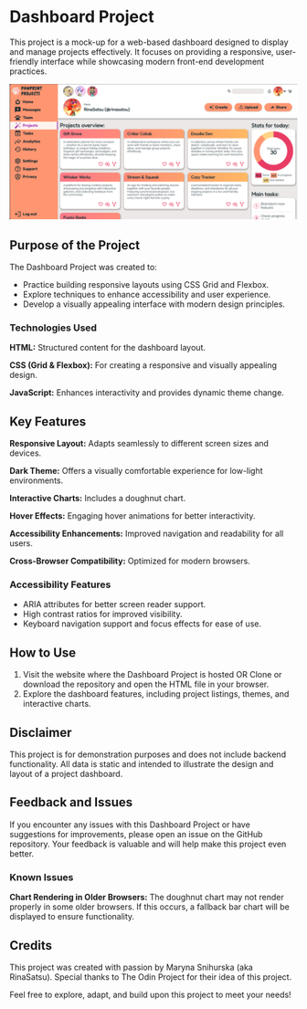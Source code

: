 # Dashboard Project
This project is a mock-up for a web-based dashboard designed to display and manage projects effectively. It focuses on providing a responsive, user-friendly interface while showcasing modern front-end development practices.

![Screenshot](Screenshot.png)

## Purpose of the Project
The Dashboard Project was created to:

* Practice building responsive layouts using CSS Grid and Flexbox.
* Explore techniques to enhance accessibility and user experience.
* Develop a visually appealing interface with modern design principles.

### Technologies Used

**HTML:** Structured content for the dashboard layout.

**CSS (Grid & Flexbox):** For creating a responsive and visually appealing design.

**JavaScript:** Enhances interactivity and provides dynamic theme change.

## Key Features

**Responsive Layout:** Adapts seamlessly to different screen sizes and devices.

**Dark Theme:** Offers a visually comfortable experience for low-light environments.

**Interactive Charts:** Includes a doughnut chart.

**Hover Effects:** Engaging hover animations for better interactivity.

**Accessibility Enhancements:** Improved navigation and readability for all users.

**Cross-Browser Compatibility:** Optimized for modern browsers.

### Accessibility Features
* ARIA attributes for better screen reader support.
* High contrast ratios for improved visibility.
* Keyboard navigation support and focus effects for ease of use.

## How to Use
1. Visit the website where the Dashboard Project is hosted OR Clone or download the repository and open the HTML file in your browser.
2. Explore the dashboard features, including project listings, themes, and interactive charts.

## Disclaimer
This project is for demonstration purposes and does not include backend functionality. All data is static and intended to illustrate the design and layout of a project dashboard.

## Feedback and Issues
If you encounter any issues with this Dashboard Project or have suggestions for improvements, please open an issue on the GitHub repository. Your feedback is valuable and will help make this project even better.

### Known Issues
**Chart Rendering in Older Browsers:** The doughnut chart may not render properly in some older browsers. If this occurs, a fallback bar chart will be displayed to ensure functionality.

## Credits
This project was created with passion by Maryna Snihurska (aka RinaSatsu). Special thanks to The Odin Project for their idea of this project.

Feel free to explore, adapt, and build upon this project to meet your needs!

